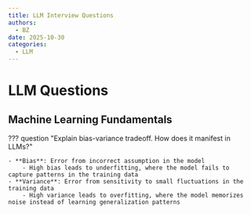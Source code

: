 ```yaml
---
title: LLM Interview Questions
authors:
  - BZ
date: 2025-10-30
categories: 
  - LLM
---
```


# LLM Questions
<!-- more -->
## Machine Learning Fundamentals

??? question "Explain bias-variance tradeoff. How does it manifest in LLMs?"

    - **Bias**: Error from incorrect assumption in the model
        - High bias leads to underfitting, where the model fails to capture patterns in the training data
    - **Variance**: Error from sensitivity to small fluctuations in the training data
        - High variance leads to overfitting, where the model memorizes noise instead of learning generalization patterns